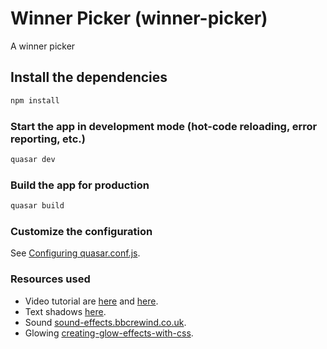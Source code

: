 # Winner Picker (winner-picker)

A winner picker

## Install the dependencies
```bash
npm install
```

### Start the app in development mode (hot-code reloading, error reporting, etc.)
```bash
quasar dev
```

### Build the app for production
```bash
quasar build
```

### Customize the configuration
See [Configuring quasar.conf.js](https://quasar.dev/quasar-cli/quasar-conf-js).

### Resources used
- Video tutorial are [here](https://www.youtube.com/watch?v=JucCBZfeKqM) and [here](https://www.youtube.com/watch?v=59wIFJCnEOk).
- Text shadows [here](https://html-css-js.com/css/generator/text-shadow/).
- Sound [sound-effects.bbcrewind.co.uk](https://sound-effects.bbcrewind.co.uk/search?q=drum%20roll%20cymbal%20crash).
- Glowing [creating-glow-effects-with-css](https://codersblock.com/blog/creating-glow-effects-with-css/).
